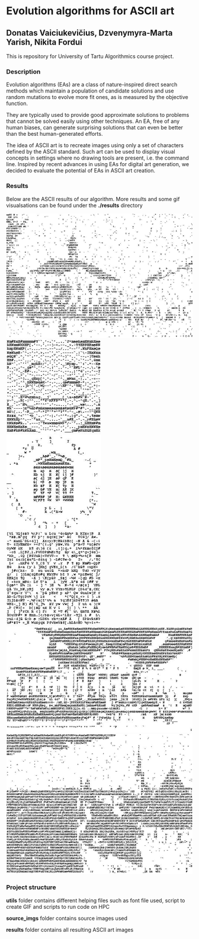 # Evolution algorithms for ASCII art
## Donatas Vaiciukevičius, Dzvenymyra-Marta Yarish, Nikita Fordui

This is repository for University of Tartu Algorithmics course project.

### Description

Evolution algorithms (EAs) are a class of nature-inspired direct 
search methods which maintain a population of candidate solutions 
and use random mutations to evolve more fit ones, 
as is measured by the objective function. 

They are typically used to provide good
approximate solutions to problems that cannot be
solved easily using other techniques. An EA, free of any
human biases, can generate surprising solutions that can
even be better than the best human-generated efforts.

The idea of ASCII art is to recreate images using only a
set of characters defined by the ASCII standard. Such art
can be used to display visual concepts in settings where
no drawing tools are present, i.e. the command line.
Inspired by recent advances in using EAs for digital art
generation, we decided to evaluate the potential of EAs
in ASCII art creation.

### Results

Below are the ASCII results of our algorithm. More results and some gif visualsations can be found under the **./results** directory

![Result](results/hall_1000_25000/result.jpeg)
![Result](results/smile_2000_2000_(denoising_no_spaces)/result.jpeg)
![Result](results/UT_2000_3000_spaces/result.jpeg)
![Result](results/gifs/smile_2000_2000_2_with_denoising.gif)
![Result](results/UT_building_1000_25000_/result.jpeg)
![Result](results/Tallinn_1000_25000_/result.jpeg)

### Project structure

**utils** folder contains different helping files such as font file used, script to create GIF and scripts to run code on HPC

**source_imgs** folder contains source images used

**results** folder contains all resulting ASCII art images


